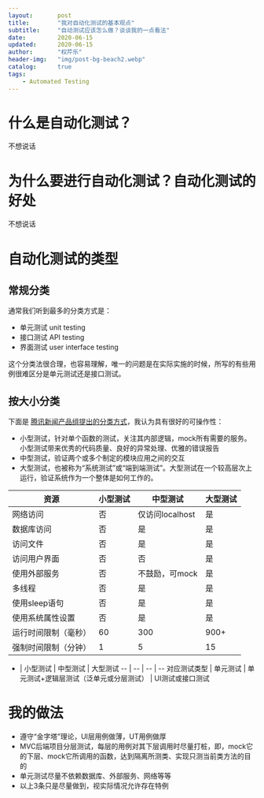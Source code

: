 ```yaml
---
layout:       post
title:        "我对自动化测试的基本观点"
subtitle:     "自动测试应该怎么做？谈谈我的一点看法"
date:         2020-06-15
updated:      2020-06-15
author:       "权芹乐"
header-img:   "img/post-bg-beach2.webp"
catalog:      true
tags:
    - Automated Testing
---
```


<!-- more -->

# 什么是自动化测试？
不想说话

# 为什么要进行自动化测试？自动化测试的好处
不想说话

# 自动化测试的类型

## 常规分类

通常我们听到最多的分类方式是：
- 单元测试 unit testing
- 接口测试 API testing
- 界面测试 user interface testing

这个分类法很合理，也容易理解，唯一的问题是在实际实施的时候，所写的有些用例很难区分是单元测试还是接口测试。

## 按大小分类

下面是 [腾讯新闻产品组提出的分类方式](https://cloud.tencent.com/developer/article/1490961)，我认为具有很好的可操作性：
* 小型测试，针对单个函数的测试，关注其内部逻辑，mock所有需要的服务。小型测试带来优秀的代码质量、良好的异常处理、优雅的错误报告
* 中型测试，验证两个或多个制定的模块应用之间的交互
* 大型测试，也被称为“系统测试”或“端到端测试”。大型测试在一个较高层次上运行，验证系统作为一个整体是如何工作的。

资源 | 小型测试 | 中型测试 | 大型测试
-- | -- | -- | --
网络访问 | 否 | 仅访问localhost | 是
数据库访问 | 否 | 是 | 是
访问文件 | 否 | 是 | 是
访问用户界面 | 否 | 否 | 是
使用外部服务 | 否 | 不鼓励，可mock | 是
多线程 | 否 | 是 | 是
使用sleep语句 | 否 | 是 | 是
使用系统属性设置 | 否 | 是 | 是
运行时间限制（毫秒） | 60 | 300 | 900+
强制时间限制（分钟） | 1 | 5 | 15

 - | 小型测试 | 中型测试 | 大型测试
-- | -- | -- | --
对应测试类型 | 单元测试 | 单元测试+逻辑层测试（泛单元或分层测试） | UI测试或接口测试

# 我的做法

* 遵守“金字塔”理论，UI层用例做薄，UT用例做厚
* MVC后端项目分层测试，每层的用例对其下层调用时尽量打桩，即，mock它的下层、mock它所调用的函数，达到隔离所测类、实现只测当前类方法的目的
* 单元测试尽量不依赖数据库、外部服务、网络等等
* 以上3条只是尽量做到，视实际情况允许存在特例
